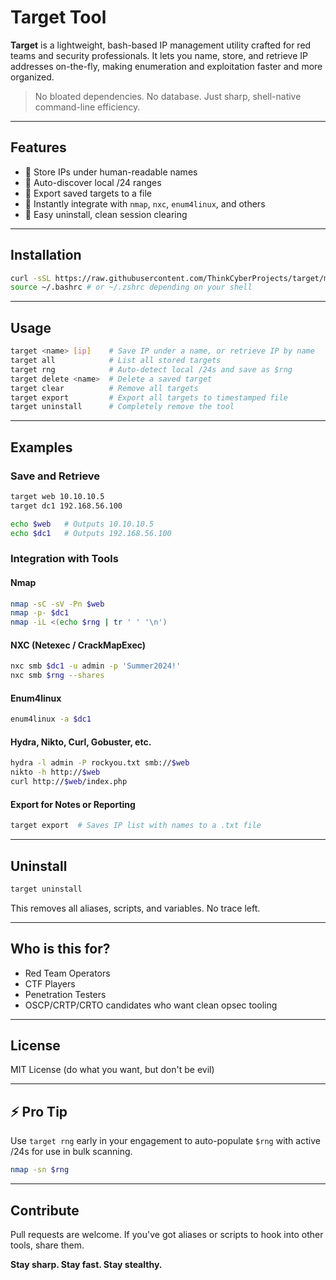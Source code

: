 # Target Tool

**Target** is a lightweight, bash-based IP management utility crafted for red teams and security professionals. It lets you name, store, and retrieve IP addresses on-the-fly, making enumeration and exploitation faster and more organized.

> No bloated dependencies. No database. Just sharp, shell-native command-line efficiency.

---

## Features

- 🔹 Store IPs under human-readable names
- 🔹 Auto-discover local /24 ranges
- 🔹 Export saved targets to a file
- 🔹 Instantly integrate with `nmap`, `nxc`, `enum4linux`, and others
- 🔹 Easy uninstall, clean session clearing

---

## Installation

```bash
curl -sSL https://raw.githubusercontent.com/ThinkCyberProjects/target/main/target_setup.sh | bash
source ~/.bashrc # or ~/.zshrc depending on your shell
```

---

## Usage

```bash
target <name> [ip]    # Save IP under a name, or retrieve IP by name
target all            # List all stored targets
target rng            # Auto-detect local /24s and save as $rng
target delete <name>  # Delete a saved target
target clear          # Remove all targets
target export         # Export all targets to timestamped file
target uninstall      # Completely remove the tool
```

---

## Examples

### Save and Retrieve
```bash
target web 10.10.10.5
target dc1 192.168.56.100

echo $web   # Outputs 10.10.10.5
echo $dc1   # Outputs 192.168.56.100
```

### Integration with Tools

#### **Nmap**
```bash
nmap -sC -sV -Pn $web
nmap -p- $dc1
nmap -iL <(echo $rng | tr ' ' '\n')
```

#### **NXC (Netexec / CrackMapExec)**
```bash
nxc smb $dc1 -u admin -p 'Summer2024!'
nxc smb $rng --shares
```

#### **Enum4linux**
```bash
enum4linux -a $dc1
```

#### **Hydra, Nikto, Curl, Gobuster, etc.**
```bash
hydra -l admin -P rockyou.txt smb://$web
nikto -h http://$web
curl http://$web/index.php
```

#### **Export for Notes or Reporting**
```bash
target export  # Saves IP list with names to a .txt file
```

---

## Uninstall
```bash
target uninstall
```
This removes all aliases, scripts, and variables. No trace left.

---

## Who is this for?
- Red Team Operators
- CTF Players
- Penetration Testers
- OSCP/CRTP/CRTO candidates who want clean opsec tooling

---

## License
MIT License (do what you want, but don't be evil)

---

## ⚡️ Pro Tip
Use `target rng` early in your engagement to auto-populate `$rng` with active /24s for use in bulk scanning.

```bash
nmap -sn $rng
```

---

## Contribute
Pull requests are welcome. If you've got aliases or scripts to hook into other tools, share them.

**Stay sharp. Stay fast. Stay stealthy.**
